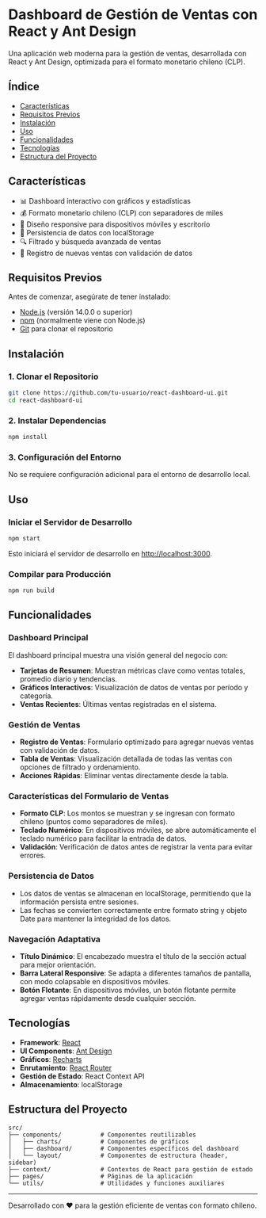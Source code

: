 # Dashboard de Gestión de Ventas con React y Ant Design

Una aplicación web moderna para la gestión de ventas, desarrollada con React y Ant Design, optimizada para el formato monetario chileno (CLP).

## Índice

- [Características](#características)
- [Requisitos Previos](#requisitos-previos)
- [Instalación](#instalación)
- [Uso](#uso)
- [Funcionalidades](#funcionalidades)
- [Tecnologías](#tecnologías)
- [Estructura del Proyecto](#estructura-del-proyecto)

## Características

- 📊 Dashboard interactivo con gráficos y estadísticas
- 💰 Formato monetario chileno (CLP) con separadores de miles
- 📱 Diseño responsive para dispositivos móviles y escritorio
- 💾 Persistencia de datos con localStorage
- 🔍 Filtrado y búsqueda avanzada de ventas
- 📝 Registro de nuevas ventas con validación de datos

## Requisitos Previos

Antes de comenzar, asegúrate de tener instalado:

- [Node.js](https://nodejs.org/) (versión 14.0.0 o superior)
- [npm](https://www.npmjs.com/) (normalmente viene con Node.js)
- [Git](https://git-scm.com/) para clonar el repositorio

## Instalación

### 1. Clonar el Repositorio

```bash
git clone https://github.com/tu-usuario/react-dashboard-ui.git
cd react-dashboard-ui
```

### 2. Instalar Dependencias

```bash
npm install
```

### 3. Configuración del Entorno

No se requiere configuración adicional para el entorno de desarrollo local.

## Uso

### Iniciar el Servidor de Desarrollo

```bash
npm start
```

Esto iniciará el servidor de desarrollo en [http://localhost:3000](http://localhost:3000).

### Compilar para Producción

```bash
npm run build
```

## Funcionalidades

### Dashboard Principal

El dashboard principal muestra una visión general del negocio con:

- **Tarjetas de Resumen**: Muestran métricas clave como ventas totales, promedio diario y tendencias.
- **Gráficos Interactivos**: Visualización de datos de ventas por período y categoría.
- **Ventas Recientes**: Últimas ventas registradas en el sistema.

### Gestión de Ventas

- **Registro de Ventas**: Formulario optimizado para agregar nuevas ventas con validación de datos.
- **Tabla de Ventas**: Visualización detallada de todas las ventas con opciones de filtrado y ordenamiento.
- **Acciones Rápidas**: Eliminar ventas directamente desde la tabla.

### Características del Formulario de Ventas

- **Formato CLP**: Los montos se muestran y se ingresan con formato chileno (puntos como separadores de miles).
- **Teclado Numérico**: En dispositivos móviles, se abre automáticamente el teclado numérico para facilitar la entrada de datos.
- **Validación**: Verificación de datos antes de registrar la venta para evitar errores.

### Persistencia de Datos

- Los datos de ventas se almacenan en localStorage, permitiendo que la información persista entre sesiones.
- Las fechas se convierten correctamente entre formato string y objeto Date para mantener la integridad de los datos.

### Navegación Adaptativa

- **Título Dinámico**: El encabezado muestra el título de la sección actual para mejor orientación.
- **Barra Lateral Responsive**: Se adapta a diferentes tamaños de pantalla, con modo colapsable en dispositivos móviles.
- **Botón Flotante**: En dispositivos móviles, un botón flotante permite agregar ventas rápidamente desde cualquier sección.

## Tecnologías

- **Framework**: [React](https://reactjs.org/)
- **UI Components**: [Ant Design](https://ant.design/)
- **Gráficos**: [Recharts](https://recharts.org/)
- **Enrutamiento**: [React Router](https://reactrouter.com/)
- **Gestión de Estado**: React Context API
- **Almacenamiento**: localStorage

## Estructura del Proyecto

```
src/
├── components/           # Componentes reutilizables
│   ├── charts/           # Componentes de gráficos
│   ├── dashboard/        # Componentes específicos del dashboard
│   └── layout/           # Componentes de estructura (header, sidebar)
├── context/              # Contextos de React para gestión de estado
├── pages/                # Páginas de la aplicación
└── utils/                # Utilidades y funciones auxiliares
```

---

Desarrollado con ❤️ para la gestión eficiente de ventas con formato chileno.
